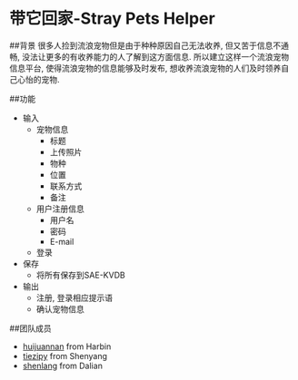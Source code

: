 # 带它回家-Stray Pets Helper


##背景
很多人捡到流浪宠物但是由于种种原因自己无法收养, 但又苦于信息不通畅, 没法让更多的有收养能力的人了解到这方面信息. 所以建立这样一个流浪宠物信息平台, 使得流浪宠物的信息能够及时发布, 想收养流浪宠物的人们及时领养自己心怡的宠物.

##功能
- 输入
    - 宠物信息
        - 标题
        - 上传照片
        - 物种
        - 位置
        - 联系方式
        - 备注  
    - 用户注册信息
        - 用户名
        - 密码
        - E-mail 
    - 登录 
- 保存
    - 将所有保存到SAE-KVDB
- 输出
    - 注册, 登录相应提示语
    - 确认宠物信息 


##团队成员
- [huijuannan](https://github.com/huijuannan) from Harbin
- [tiezipy](https://github.com/tiezipy) from Shenyang
- [shenlang](https://github.com/xpgeng) from Dalian